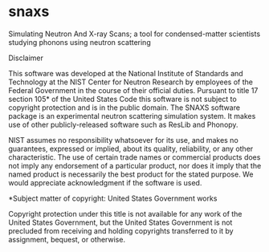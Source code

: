 # snaxs
Simulating Neutron And X-ray Scans; a tool for condensed-matter scientists studying phonons using neutron scattering

Disclaimer

This software was developed at the National Institute of Standards and Technology at the NIST Center for Neutron Research by employees of the Federal Government in the course of their official duties. Pursuant to title 17 section 105* of the United States Code this software is not subject to copyright protection and is in the public domain. The SNAXS software package is an experimental neutron scattering simulation system. It makes use of other publicly-released software such as ResLib and Phonopy.

NIST assumes no responsibility whatsoever for its use, and makes no guarantees, expressed or implied, about its quality, reliability, or any other characteristic. The use of certain trade names or commercial products does not imply any endorsement of a particular product, nor does it imply that the named product is necessarily the best product for the stated purpose. We would appreciate acknowledgment if the software is used.

*Subject matter of copyright: United States Government works

Copyright protection under this title is not available for any work of the United States Government, but the United States Government is not precluded from receiving and holding copyrights transferred to it by assignment, bequest, or otherwise.
